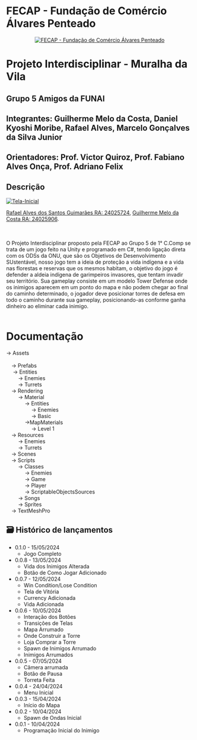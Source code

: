 # FECAP - Fundação de Comércio Álvares Penteado

<p align="center">
<a href= "https://www.fecap.br/"><img src="https://encrypted-tbn0.gstatic.com/images?q=tbn:ANd9GcRhZPrRa89Kma0ZZogxm0pi-tCn_TLKeHGVxywp-LXAFGR3B1DPouAJYHgKZGV0XTEf4AE&usqp=CAU" alt="FECAP - Fundação de Comércio Álvares Penteado" border="0"></a>
</p>

# Projeto Interdisciplinar - Muralha da Vila

## Grupo 5 Amigos da FUNAI

## Integrantes: Guilherme Melo da Costa, Daniel Kyoshi Moribe, Rafael Alves, Marcelo Gonçalves da Silva Junior

## Orientadores: Prof. Victor Quiroz, Prof. Fabiano Alves Onça, Prof. Adriano Felix

## Descrição


<a href="https://ibb.co/pyMwQ8G"><img src="https://i.ibb.co/3zjdvqG/Tela-Inicial.png" alt="Tela-Inicial" border="0"></a>


<a href="https://www.linkedin.com/in/guimaraes-rafael/">Rafael Alves dos Santos Guimarães RA: 24025724</a>,
<a href="https://www.linkedin.com/in/guilherme-costa-2854a421a/">Guilherme Melo da Costa RA: 24025906</a>.


<br><br>
O Projeto Interdisciplinar proposto pela FECAP ao Grupo 5 de 1° C.Comp se trata de um jogo feito na Unity e programado em C#, tendo ligação direta com os ODSs da ONU, que são os Objetivos de Desenvolvimento SUstentável, nosso jogo tem a ideia de proteção a vida indígena e a vida nas florestas e reservas que os mesmos habitam, o objetivo do jogo é defender a aldeia indígena de garimpeiros invasores, que tentam invadir seu território. Sua gameplay consiste em um modelo Tower Defense onde os inimigos aparecem em um ponto do mapa e não podem chegar ao final do caminho determinado, o jogador deve posicionar torres de defesa em todo o caminho durante sua gameplay, posicionando-as conforme ganha dinheiro ao eliminar cada inimigo.
<br><br>

# Documentação 
-> Assets <br>
<br>
   &emsp;-> Prefabs<br>
   &emsp;  -> Entities<br>
    &emsp; &emsp;-> Enemies<br>
   &emsp; &emsp;-> Turrets<br>
   &emsp;-> Rendering<br>
  &emsp; &emsp;-> Material<br>
   &emsp; &emsp; &emsp;-> Entities<br>
   &emsp; &emsp; &emsp; &emsp;-> Enemies <br>
   &emsp; &emsp; &emsp; &emsp;-> Basic<br>
   &emsp; &emsp; &emsp;->MapMaterials<br>
   &emsp; &emsp; &emsp; &emsp;-> Level 1<br>
   &emsp;-> Resources<br>
  &emsp; &emsp;-> Enemies<br>
   &emsp; &emsp;-> Turrets<br>
   &emsp;-> Scenes<br>
   &emsp;-> Scripts<br>
   &emsp; &emsp;-> Classes<br>
   &emsp; &emsp; &emsp;-> Enemies<br>
   &emsp; &emsp; &emsp;-> Game<br>
   &emsp; &emsp; &emsp;-> Player<br>
   &emsp; &emsp; &emsp;-> ScriptableObjectsSources<br>
   &emsp; &emsp;-> Songs<br>
   &emsp; &emsp;-> Sprites<br>
   &emsp;-> TextMeshPro<br>

## 🗃 Histórico de lançamentos
* 0.1.0 - 15/05/2024
    * Jogo Completo
* 0.0.8 - 13/05/2024
    * Vida dos Inimigos Alterada
    * Botão de Como Jogar Adicionado
* 0.0.7 - 12/05/2024
    * Win Condition/Lose Condition
    * Tela de Vitória
    * Currency Adicionada
    * Vida Adicionada
* 0.0.6 - 10/05/2024
    * Interação dos Botões
    * Transições de Telas
    * Mapa Arrumado
    * Onde Construir a Torre
    * Loja Comprar a Torre
    * Spawn de Inimigos Arrumado
    * Inimigos Arrumados
* 0.0.5 - 07/05/2024
    * Câmera arrumada
    * Botão de Pausa
    * Torreta Feita
* 0.0.4 - 24/04/2024
    * Menu Inicial
* 0.0.3 - 15/04/2024
    * Início do Mapa
* 0.0.2 - 10/04/2024
    * Spawn de Ondas Inicial
* 0.0.1 - 10/04/2024
    * Programação Inicial do Inimigo

